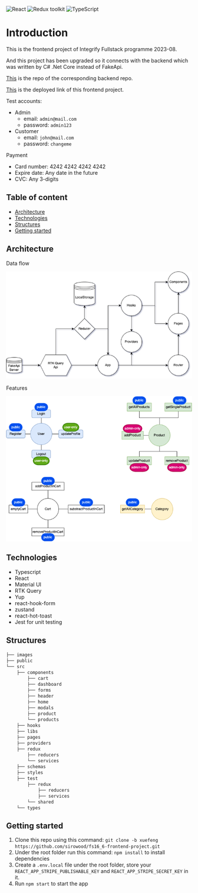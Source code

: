 ![React](https://img.shields.io/badge/React-v.18-blue)
![Redux toolkit](https://img.shields.io/badge/RTK-v.1-purple)
![TypeScript](https://img.shields.io/badge/TypeScript-v.4-green)

# Introduction

This is the frontend project of Integrify Fullstack programme 2023-08.

And this project has been upgraded so it connects with the backend which was written by C# .Net Core instead of FakeApi.

[This](https://github.com/sirowood/fs16_backend_project) is the repo of the corresponding backend repo.

[This](https://xuefeng-frontend-project.vercel.app/) is the deployed link of this frontend project.

Test accounts:

- Admin
  - email: `admin@mail.com`
  - password: `admin123`
- Customer
  - email: `john@mail.com`
  - password: `changeme`

Payment

- Card number: 4242 4242 4242 4242
- Expire date: Any date in the future
- CVC: Any 3-digits

## Table of content

- [Architecture](#architecture)
- [Technologies](#technologies)
- [Structures](#structures)
- [Getting started](#getting-started)

## Architecture

Data flow

![Data Flow](./images/dataflow.png)

Features

![Features](./images/features.png)

## Technologies

- Typescript
- React
- Material UI
- RTK Query
- Yup
- react-hook-form
- zustand
- react-hot-toast
- Jest for unit testing

## Structures

```
├── images
├── public
└── src
    ├── components
        ├── cart
        ├── dashboard
        ├── forms
        ├── header
        ├── home
        ├── modals
        ├── product
        └── products
    ├── hooks
    ├── libs
    ├── pages
    ├── providers
    ├── redux
        ├── reducers
        └── services
    ├── schemas
    ├── styles
    ├── test
        ├── redux
            ├── reducers
            ├── services
        └── shared
    └── types

```

## Getting started

1. Clone this repo using this command: `git clone -b xuefeng https://github.com/sirowood/fs16_6-frontend-project.git`
2. Under the root folder run this command: `npm install` to install dependencies
3. Create a `.env.local` file under the root folder, store your `REACT_APP_STRIPE_PUBLISHABLE_KEY` and `REACT_APP_STRIPE_SECRET_KEY` in it.
4. Run `npm start` to start the app
